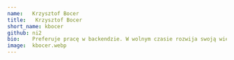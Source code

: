 ```yaml
---
name:   Krzysztof Bocer
title:   Krzysztof Bocer
short_name: kbocer
github: ni2
bio:    Preferuje pracę w backendzie. W wolnym czasie rozwija swoją wiedzę w zakresie programowania, gra, spaceruje lub przegląda nowinki technologiczne.
image:  kbocer.webp
---
```

